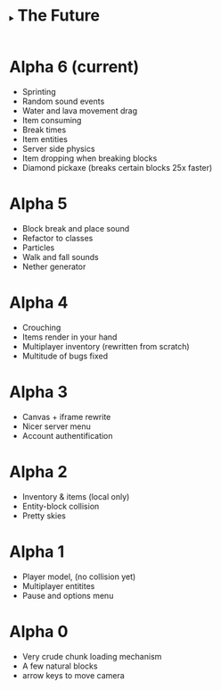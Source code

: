 <details> <summary> <h1 style="display:inline-block"> The Future </h1> </summary>

## Alpha 8 (what's next)
Todo: Player movement checks

## Alpha 7 (current preview)
- TNT and a few entities
Todo: Changelog + credits
Todo: Camera effect option + leftclick/rightclick option
Todo: variety of items / blocks
Todo: animated textures (water + lava)
Todo: water + lava cut textures for surface (and flowing variants)

</details>

# Alpha 6 (current)
- Sprinting
- Random sound events
- Water and lava movement drag
- Item consuming
- Break times
- Item entities
- Server side physics
- Item dropping when breaking blocks
- Diamond pickaxe (breaks certain blocks 25x faster)

# Alpha 5
- Block break and place sound
- Refactor to classes
- Particles
- Walk and fall sounds
- Nether generator

# Alpha 4
- Crouching
- Items render in your hand
- Multiplayer inventory (rewritten from scratch)
- Multitude of bugs fixed

# Alpha 3
- Canvas + iframe rewrite
- Nicer server menu
- Account authentification

# Alpha 2
- Inventory & items (local only)
- Entity-block collision
- Pretty skies

# Alpha 1
- Player model, (no collision yet)
- Multiplayer entitites
- Pause and options menu

# Alpha 0
- Very crude chunk loading mechanism
- A few natural blocks
- arrow keys to move camera